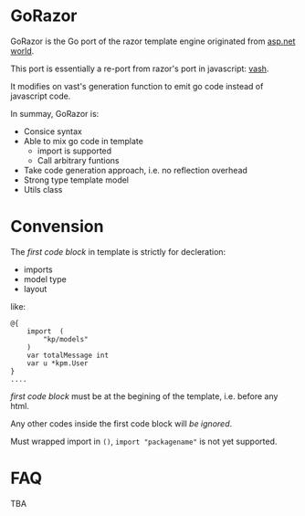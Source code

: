 # GoRazor

GoRazor is the Go port of the razor template engine originated from [asp.net world](http://weblogs.asp.net/scottgu/archive/2010/07/02/introducing-razor.aspx).

This port is essentially a re-port from razor's port in javascript: [vash](https://github.com/kirbysayshi/vash).

It modifies on vast's generation function to emit go code instead of javascript code.

In summay, GoRazor is:

* Consice syntax
* Able to mix go code in template
  * import is supported
  * Call arbitrary funtions
* Take code generation approach, i.e. no reflection overhead
* Strong type template model
* Utils class

# Convension

The *first code block* in template is strictly for decleration:

* imports
* model type
* layout

like:

```
@{
	import  (
		"kp/models"
	)
	var totalMessage int
	var u *kpm.User
}
....
```

*first code block* must be at the begining of the template, i.e. before any html.

Any other codes inside the first code block will *be ignored*.

Must wrapped import in `()`, `import "packagename"` is not yet supported.

# FAQ

TBA